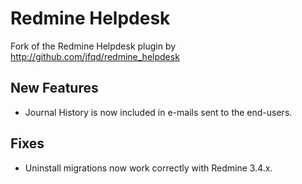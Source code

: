 # Redmine Helpdesk

Fork of the Redmine Helpdesk plugin by
http://github.com/jfqd/redmine_helpdesk

## New Features

* Journal History is now included in e-mails sent to the end-users.

## Fixes

* Uninstall migrations now work correctly with Redmine 3.4.x.